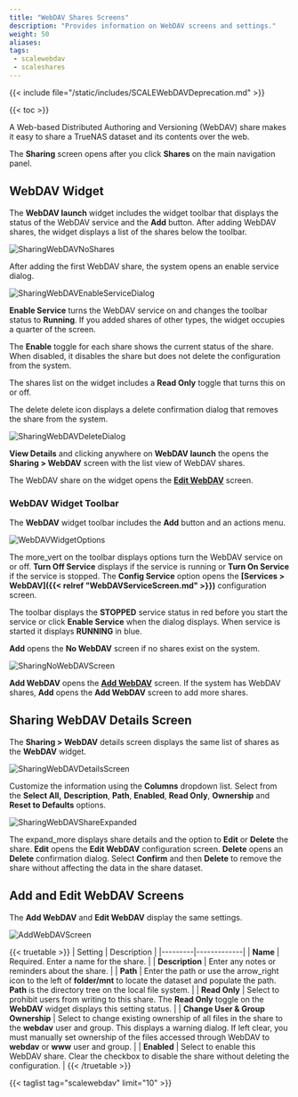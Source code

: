 ```yaml
---
title: "WebDAV Shares Screens"
description: "Provides information on WebDAV screens and settings."
weight: 50
aliases:
tags:
 - scalewebdav
 - scaleshares
---
```


{{< include file="/static/includes/SCALEWebDAVDeprecation.md" >}}

{{< toc >}}

A Web-based Distributed Authoring and Versioning (WebDAV) share makes it easy to share a TrueNAS dataset and its contents over the web.

The **Sharing** screen opens after you click **Shares** on the main navigation panel.  

## WebDAV Widget
The **WebDAV <span class="material-icons">launch</span>** widget includes the widget toolbar that displays the status of the WebDAV service and the **Add** button. 
After adding WebDAV shares, the widget displays a list of the shares below the toolbar.

![SharingWebDAVNoShares](/images/SCALE/22.02/SharingWebDAVNoShares.png "WebDAV Widget No Shares")

After adding the first WebDAV share, the system opens an enable service dialog. 

![SharingWebDAVEnableServiceDialog](/images/SCALE/22.02/SharingWebDAVEnableServiceDialog.png "Enable WebDAV Service Dialog")

**Enable Service** turns the WebDAV service on and changes the toolbar status to **Running**. 
If you added shares of other types, the widget occupies a quarter of the screen. 

The **Enable** toggle for each share shows the current status of the share. When disabled, it disables the share but does not delete the configuration from the system.

The shares list on the widget includes a **Read Only** toggle that turns this on or off.

The <span class="material-icons">delete</span> delete icon displays a delete confirmation dialog that removes the share from the system.

![SharingWebDAVDeleteDialog](/images/SCALE/22.02/SharingWebDAVDeleteDialog.png "WebDAV Share Delete") 

**View Details** and clicking anywhere on **WebDAV <span class="material-icons">launch</span>** the opens the **Sharing > WebDAV** screen with the list view of WebDAV shares. 

The WebDAV share on the widget opens the **[Edit WebDAV](#add-and-edit-webdav-screens)** screen.

### WebDAV Widget Toolbar
The **WebDAV** widget toolbar includes the **Add** button and an actions menu.

![WebDAVWidgetOptions](/images/SCALE/22.02/WebDAVWidgetOptions.png "WebDAV Widget Options") 

The <span class="material-icons">more_vert</span> on the toolbar displays options turn the WebDAV service on or off. **Turn Off Service** displays if the service is running or **Turn On Service** if the service is stopped. The **Config Service** option opens the **[Services > WebDAV]({{< relref "WebDAVServiceScreen.md" >}})** configuration screen. 

The toolbar displays the **STOPPED** service status in red before you start the service or click **Enable Service** when the dialog displays. When service is started it displays **RUNNING** in blue.

**Add** opens the **No WebDAV** screen if no shares exist on the system. 

![SharingNoWebDAVScreen](/images/SCALE/22.02/SharingNoWebDAVScreen.png "No WebDAV Screen") 

**Add WebDAV** opens the **[Add WebDAV](#add-and-edit-webdav-screens)** screen. If the system has WebDAV shares, **Add** opens the **Add WebDAV** screen to add more shares.

## Sharing WebDAV Details Screen
The **Sharing > WebDAV** details screen displays the same list of shares as the **WebDAV** widget.

![SharingWebDAVDetailsScreen](/images/SCALE/22.02/SharingWebDAVDetailsScreen.png "WebDAV Details Screen") 

Customize the information using the **Columns** dropdown list. Select from the  **Select All,** **Description**, **Path**, **Enabled**, **Read Only**, **Ownership** and **Reset to Defaults** options. 

![SharingWebDAVShareExpanded](/images/SCALE/22.02/SharingWebDAVShareExpanded.png "WebDAV Share Details Screen") 

The <span class="material-icons">expand_more</span> displays share details and the option to **Edit** or **Delete** the share. 
**Edit** opens the **Edit WebDAV** configuration screen.
**Delete** opens an **Delete** confirmation dialog.
Select **Confirm** and then **Delete** to remove the share without affecting the data in the share dataset.

## Add and Edit WebDAV Screens
The **Add WebDAV** and **Edit WebDAV** display the same settings.

![AddWebDAVScreen](/images/SCALE/22.12/AddWebDAVScreen.png "Add WebDAV Screen") 

{{< truetable >}}
| Setting | Description |
|---------|-------------|
| **Name** | Required. Enter a name for the share. |
| **Description** | Enter any notes or reminders about the share.   |
| **Path** | Enter the path or use the <span class="material-icons">arrow_right</span> icon to the left of **<span class="material-icons">folder</span>/mnt** to locate the dataset and populate the path. **Path** is the directory tree on the local file system. |
| **Read Only** | Select to prohibit users from writing to this share. The **Read Only** toggle on the **WebDAV** widget displays this setting status. |
| **Change User & Group Ownership** | Select to change existing ownership of all files in the share to the **webdav** user and group. This displays a warning dialog. If left clear, you must manually set ownership of the files accessed through WebDAV to **webdav** or **www** user and group. |
| **Enabled** | Select to enable this WebDAV share. Clear the checkbox to disable the share without deleting the configuration. |
{{< /truetable >}}

{{< taglist tag="scalewebdav" limit="10" >}}
